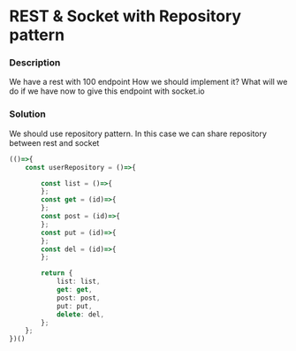 # REST & Socket with Repository pattern

### Description

We have a rest with 100 endpoint
How we should implement it?
What will we do if we have now to give this endpoint with socket.io


### Solution
We should use repository pattern. In this case we can share repository between rest and socket
 
```typescript
(()=>{
    const userRepository = ()=>{

        const list = ()=>{
        };
        const get = (id)=>{
        };
        const post = (id)=>{
        };
        const put = (id)=>{
        };
        const del = (id)=>{
        };

        return {
            list: list,
            get: get,
            post: post,
            put: put,
            delete: del,
        };
    };
})()
```